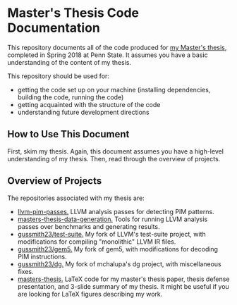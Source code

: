 # Master's Thesis Code Documentation

This repository documents all of the code produced for [my Master's thesis](https://github.com/gussmith23/masters-thesis/releases/), completed in Spring 2018 at Penn State. It assumes you have a basic understanding of the content of my thesis. 

This repository should be used for:
- getting the code set up on your machine (installing dependencies, building the code, running the code)
- getting acquainted with the structure of the code
- understanding future development directions

## How to Use This Document
First, skim my thesis. Again, this document assumes you have a high-level understanding of my thesis. Then, read through the overview of projects.

## Overview of Projects

The repositories associated with my thesis are:
- [llvm-pim-passes.]() LLVM analysis passes for detecting PIM patterns.
- [masters-thesis-data-generation.]() Tools for running LLVM analysis passes over benchmarks and generating results.
- [gussmith23/test-suite.]() My fork of LLVM's test-suite project, with modifications for compiling "monolithic" LLVM IR files.
- [gussmith23/gem5.]() My fork of gem5, with modifications for decoding PIM instructions.
- [gussmith23/dg.]() My fork of mchalupa's dg project, with miscellaneous fixes.
- [masters-thesis.]() LaTeX code for my master's thesis paper, thesis defense presentation, and 3-slide summary of my thesis. It might be useful if you are looking for LaTeX figures describing my work.

